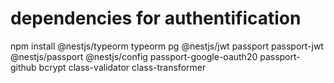 # dependencies for authentification 

npm install @nestjs/typeorm typeorm pg @nestjs/jwt passport passport-jwt @nestjs/passport @nestjs/config passport-google-oauth20 passport-github bcrypt class-validator class-transformer

